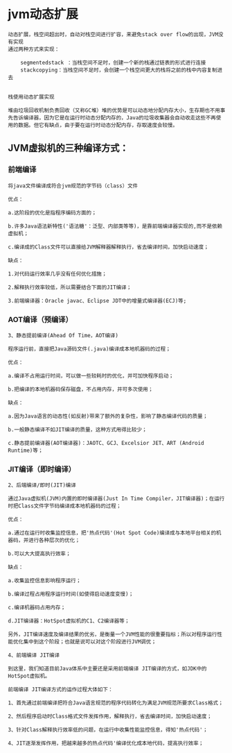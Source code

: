# jvm动态扩展

    动态扩展，栈空间超出时，自动对栈空间进行扩容，来避免stack over flow的出现，JVM没有实现
    通过两种方式来实现：

        segmentedstack ：当栈空间不足时，创建一个新的栈通过链表的形式进行连接
        stackcopying：当栈空间不足时，会创建一个栈空间更大的栈将之前的栈中内容复制进去


    栈使用动态扩展实现

    堆由垃圾回收机制负责回收（又称GC堆）堆的优势是可以动态地分配内存大小，生存期也不用事先告诉编译器，因为它是在运行时动态分配内存的，Java的垃圾收集器会自动收走这些不再使用的数据。但它有缺点，由于要在运行时动态分配内存，存取速度会较慢。


## JVM虚拟机的三种编译方式：

### 前端编译

    将java文件编译成符合jvm规范的字节码（class）文件

    优点：

    a.这阶段的优化是指程序编码方面的；

    b.许多Java语法新特性('语法糖'：泛型、内部类等等)，是靠前端编译器实现的,而不是依赖虚拟机；

    c.编译成的Class文件可以直接给JVM解释器解释执行，省去编译时间，加快启动速度；

    缺点：

    1.对代码运行效率几乎没有任何优化措施；

    2.解释执行效率较低，所以需要结合下面的JIT编译；

    3.前端编译器：Oracle javac、Eclipse JDT中的增量式编译器(ECJ)等;







### AOT编译（预编译）

    3、静态提前编译(Ahead Of Time，AOT编译)

    程序运行前，直接把Java源码文件(.java)编译成本地机器码的过程；

    优点：

    a.编译不占用运行时间，可以做一些较耗时的优化，并可加快程序启动；

    b.把编译的本地机器码保存磁盘，不占用内存，并可多次使用；

    缺点：

    a.因为Java语言的动态性(如反射)带来了额外的复杂性，影响了静态编译代码的质量；

    b.一般静态编译不如JIT编译的质量，这种方式用得比较少；

    c.静态提前编译器(AOT编译器)：JAOTC、GCJ、Excelsior JET、ART (Android Runtime)等；

### JIT编译（即时编译）
    2、后端编译/即时(JIT)编译

    通过Java虚拟机(JVM)内置的即时编译器(Just In Time Compiler，JIT编译器)；在运行时把Class文件字节码编译成本地机器码的过程；

    优点：

    a.通过在运行时收集监控信息，把'热点代码'(Hot Spot Code)编译成与本地平台相关的机器码，并进行各种层次的优化；

    b.可以大大提高执行效率；

    缺点：

    a.收集监控信息影响程序运行；

    b.编译过程占用程序运行时间(如使得启动速度变慢)；

    c.编译机器码占用内存；

    d.JIT编译器：HotSpot虚拟机的C1、C2编译器等；

    另外，JIT编译速度及编译结果的优劣，是衡量一个JVM性能的很重要指标；所以对程序运行性能优化集中到这个阶段；也就是说可以对这个阶段进行JVM调优；

    4、前端编译 JIT编译

    到这里，我们知道目前Java体系中主要还是采用前端编译 JIT编译的方式，如JDK中的HotSpot虚拟机。

    前端编译 JIT编译方式的运作过程大体如下：

    1、首先通过前端编译把符合Java语言规范的程序代码转化为满足JVM规范所要求Class格式；

    2、然后程序启动时Class格式文件发挥作用，解释执行，省去编译时间，加快启动速度；

    3、针对Class解释执行效率低的问题，在运行中收集性能监控信息，得知'热点代码'；

    4、JIT逐渐发挥作用，把越来越多的热点代码'编译优化成本地代码，提高执行效率；
